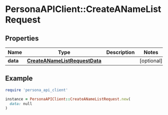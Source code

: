 # PersonaAPIClient::CreateANameListRequest

## Properties

| Name | Type | Description | Notes |
| ---- | ---- | ----------- | ----- |
| **data** | [**CreateANameListRequestData**](CreateANameListRequestData.md) |  | [optional] |

## Example

```ruby
require 'persona_api_client'

instance = PersonaAPIClient::CreateANameListRequest.new(
  data: null
)
```


